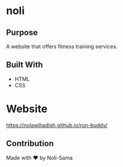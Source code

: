 # noli

## Purpose
A website that offers fitness training services.

## Built With
* HTML
* CSS

# Website
https://nolawihadish.github.io/run-buddy/


## Contribution
Made with ❤️ by Noli-Sama
